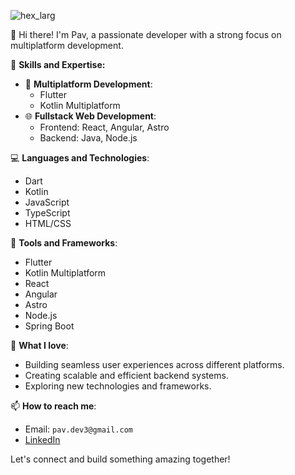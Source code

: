 ![hex_larg](https://github.com/pavDev33/pavDev33/assets/122934574/13127433-069b-4881-97ff-16e99d8fe998)

👋 Hi there! I'm Pav, a passionate developer with a strong focus on multiplatform development.

🚀 **Skills and Expertise:**
- 📱 **Multiplatform Development**:
  - Flutter
  - Kotlin Multiplatform
- 🌐 **Fullstack Web Development**:
  - Frontend: React, Angular, Astro
  - Backend: Java, Node.js

💻 **Languages and Technologies**:
- Dart
- Kotlin
- JavaScript
- TypeScript
- HTML/CSS

🔧 **Tools and Frameworks**:
- Flutter
- Kotlin Multiplatform
- React
- Angular
- Astro
- Node.js
- Spring Boot

🌟 **What I love**:
- Building seamless user experiences across different platforms.
- Creating scalable and efficient backend systems.
- Exploring new technologies and frameworks.

📫 **How to reach me**:
- Email: `pav.dev3@gmail.com`
- [LinkedIn](https://www.linkedin.com/in/your-linkedin)

Let's connect and build something amazing together!

